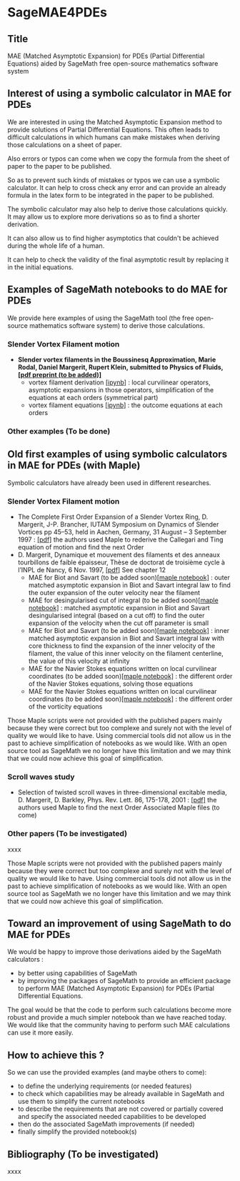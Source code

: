 # SageMAE4PDEs

## Title
MAE (Matched Asymptotic Expansion) for PDEs (Partial Differential Equations) aided by SageMath free open-source mathematics software system

## Interest of using a symbolic calculator in MAE for PDEs
We are interested in using the Matched Asymptotic Expansion method to provide solutions of Partial Differential Equations. This often leads to difficult calculations in which humans can make mistakes when deriving those calculations on a sheet of paper.

Also errors or typos can come when we copy the formula from the sheet of paper to the paper to be published.

So as to prevent such kinds of mistakes or typos we can use a symbolic calculator. It can help to cross check any error and can provide an already formula in the latex form to be integrated in the paper to be published.

The symbolic calculator may also help to derive those calculations quickly. It may allow us to explore more derivations so as to find a shorter derivation.

It can also allow us to find higher asymptotics that couldn't be achieved during the whole life of a human.

It can help to check the validity of the final asymptotic result by replacing it in the initial equations.

## Examples of SageMath notebooks to do MAE for PDEs
We provide here examples of using the SageMath tool (the free open-source mathematics software system) to derive those calculations.
### Slender Vortex Filament motion
- **Slender vortex filaments in the Boussinesq Approximation, Marie Rodal, Daniel Margerit, Rupert Klein, submitted to Physics of Fluids, [[pdf preprint (to be added)]](slender_vf_in_BA)**
	- vortex filament derivation 
	[[ipynb]](https://github.com/danielmargerit/SageMAE4PDEs/blob/main/Notebooks/vortex_dynamics/vortex_nb_CT.ipynb) 
	: local curvilinear operators, asymptotic expansions in those operators, simplification of the equations at each orders (symmetrical part)
	- vortex filament equations 
	[[ipynb]](https://github.com/danielmargerit/SageMAE4PDEs/blob/main/Notebooks/vortex_dynamics/vortex_nb_CT-Summary.ipynb)
	: the outcome equations at each orders


### Other examples (To be done)

## Old first examples of using symbolic calculators in MAE for PDEs (with Maple)
Symbolic calculators have already been used in different researches.

### Slender Vortex Filament motion
- The Complete First Order Expansion of a Slender Vortex Ring, D. Margerit, J-P. Brancher, IUTAM Symposium on Dynamics of Slender Vortices pp 45–53, held in Aachen, Germany, 31 August – 3 September 1997 : [[pdf]](https://danielmargerit.github.io/docs/papers/iutam_slender_vortex_dm.pdf)
the authors used Maple to rederive the Callegari and Ting equation of motion and find the next Order
- D. Margerit, Dynamique et mouvement des filaments et des anneaux tourbillons de faible épaisseur, Thèse de doctorat de troisième cycle à l’INPL de Nancy, 6 Nov. 1997, [[pdf]](https://danielmargerit.github.io/docs/papers/PhDThesis_D.Margerit_1997INPL132N.pdf)
See chapter 12
	- MAE for Biot and Savart (to be added soon)[[maple notebook]](Biot1) : outer matched asymptotic expansion in Biot and Savart integral law to find the outer expansion of the outer velocity near the filament
	- MAE for desingularised cut of integral (to be added soon)[[maple notebook]](Cut) : matched asymptotic expansion in Biot and Savart desingularised integral (based on a cut off) to find the outer expansion of the velocity when the cut off parameter is small 
	- MAE for Biot and Savart (to be added soon)[[maple notebook]](Biot2) : inner matched asymptotic expansion in Biot and Savart integral law with core thickness to find the expansion of the inner velocity of the filament, the value of this inner velocity on the filament centerline, the value of this velocity at infinity
	- MAE for the Navier Stokes equations written on local curvilinear coordinates (to be added soon)[[maple notebook]](Curviligne) : the different order of the Navier Stokes equations, solving those equations
	- MAE for the Navier Stokes equations written on local curvilinear coordinates (to be added soon)[[maple notebook]](Vorticity) : the different order of the vorticity equations

Those Maple scripts were not provided with the published papers mainly because they were correct but too complexe and surely not with the level of quality we would like to have.
Using commercial tools did not allow us in the past to achieve simplification of notebooks as we would like. With an open source tool as SageMath we no longer have this limitation and we may think that we could now achieve this goal of simplification.


### Scroll waves study
- Selection of twisted scroll waves in three-dimensional excitable media, D. Margerit, D. Barkley, Phys. Rev. Lett. 86, 175-178, 2001 : [[pdf]](https://danielmargerit.github.io/docs/papers/prl.pdf)
the authors used Maple to find the next Order
Associated Maple files (to come)

### Other papers (To be investigated)
xxxx

Those  Maple scripts were not provided with the published papers mainly because they were correct but too complexe and surely not with the level of quality we would like to have.
Using commercial tools did not allow us in the past to achieve simplification of notebooks as we would like. With an open source tool as SageMath we no longer have this limitation and we may think that we could now achieve this goal of simplification.


## Toward an improvement of using SageMath to do MAE for PDEs

We would be happy to improve those derivations aided by the SageMath calculators :
- by better using capabilities of SageMath
- by improving the packages of SageMath to provide an efficient package to perform MAE (Matched Asymptotic Expansion) for PDEs (Partial Differential Equations.

The goal would be that the code to perform such calculations become more robust and provide a much simpler notebook than we have reached today. 
We would like that the community having to perform such MAE calculations can use it more easily.

## How to achieve this ?
So we can use the provided examples (and maybe others to come):
- to define the underlying requirements (or needed features)
- to check which capabilities may be already available in SageMath and use them to simplify the current notebooks
- to describe the requirements that are not covered or partially covered and specify the associated needed capabilities to be developed
- then do the associated SageMath improvements (if needed)
- finally simplify the provided notebook(s)

## Bibliography (To be investigated)
xxxx
